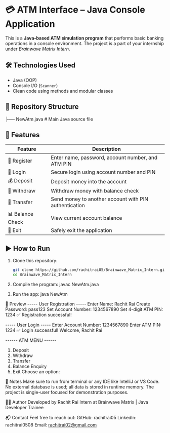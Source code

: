 # 💳 ATM Interface – Java Console Application

This is a **Java-based ATM simulation program** that performs basic banking operations in a console environment. The project is a part of your internship under *Brainwave Matrix Intern*.

## 🛠 Technologies Used
- Java (OOP)
- Console I/O (`Scanner`)
- Clean code using methods and modular classes

## 📁 Repository Structure
├── NewAtm.java # Main Java source file

## 🔐 Features

| Feature         | Description                                      |
|-----------------|--------------------------------------------------|
| 👤 Register     | Enter name, password, account number, and ATM PIN |
| 🔐 Login        | Secure login using account number and PIN        |
| 💰 Deposit      | Deposit money into the account                   |
| 💸 Withdraw     | Withdraw money with balance check                |
| 🔁 Transfer     | Send money to another account with PIN authentication      |
| 📊 Balance Check| View current account balance                     |
| 🚪 Exit         | Safely exit the application                      |


## ▶️ How to Run

1. Clone this repository:
   ```bash
   git clone https://github.com/rachitrai05/Brainwave_Matrix_Intern.git
   cd Brainwave_Matrix_Intern

2. Compile the program:
   javac NewAtm.java
   
3. Run the app:
   java NewAtm

📸 Preview
----- User Registration -----
Enter Name: Rachit Rai
Create Password: pass123
Set Account Number: 1234567890
Set 4-digit ATM PIN: 1234
✅ Registration successful!

----- User Login -----
Enter Account Number: 1234567890
Enter ATM PIN: 1234
✅ Login successful! Welcome, Rachit Rai

------ ATM MENU ------
1. Deposit
2. Withdraw
3. Transfer
4. Balance Enquiry
5. Exit
Choose an option:


📌 Notes
Make sure to run from terminal or any IDE like IntelliJ or VS Code.
No external database is used; all data is stored in runtime memory.
The project is single-user focused for demonstration purposes.

🙋‍♂️ Author
Developed by Rachit Rai
Intern at Brainwave Matrix | Java Developer Trainee

📬 Contact
Feel free to reach out:
GitHub: rachitrai05
LinkedIn: rachitrai0508
Email: rachitrai02@gmail.com
